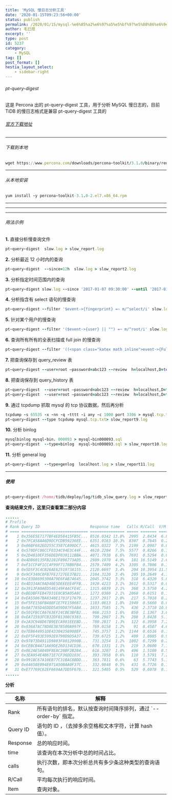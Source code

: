 ```yaml
---
title: 'MySQL 慢日志分析工具'
date: '2020-01-15T09:23:56+00:00'
status: publish
permalink: /2020/01/15/mysql-%e6%85%a2%e6%97%a5%e5%bf%97%e5%88%86%e6%9e%90%e5%b7%a5%e5%85%b7
author: 毛巳煜
excerpt: ''
type: post
id: 5237
category:
    - MySQL
tag: []
post_format: []
hestia_layout_select:
    - sidebar-right
---
```

###### pt-query-digest

 这是 Percona 出的 pt-query-digest 工具，用于分析 MySQL 慢日志的，目前 TiDB 的慢日志格式是兼容 pt-query-digest 工具的

###### [官方下载地址](https://www.percona.com/downloads/percona-toolkit/LATEST/ "官方下载地址")

- - - - - -

###### 下载到本地

```ruby
wget https://www.percona.com/downloads/percona-toolkit/3.1.0/binary/redhat/7/x86_64/percona-toolkit-3.1.0-2.el7.x86_64.rpm

```

- - - - - -

###### 从本地安装

```ruby
yum install -y percona-toolkit-3.1.0-2.el7.x86_64.rpm

```

- - - - - -

- - - - - -

- - - - - -

###### 用法示例

**1.** 直接分析慢查询文件

```ruby
pt-query-digest  slow.log > slow_report.log

```

**2.** 分析最近 12 小时内的查询

```ruby
pt-query-digest  --since=12h  slow.log > slow_report2.log

```

**3.** 分析指定时间范围内的查询

```ruby
pt-query-digest slow.log --since '2017-01-07 09:30:00' --until '2017-01-07 10:00:00' > slow_report3.log

```

**4.** 分析指含有 select 语句的慢查询

```ruby
pt-query-digest --filter '$event->{fingerprint} =~ m/^select/i' slow.log > slow_report4.log

```

**5.** 针对某个用户的慢查询

```ruby
pt-query-digest --filter '($event->{user} || "") =~ m/^root/i' slow.log > slow_report5.log

```

**6.** 查询所有所有的全表扫描或 full join 的慢查询

```ruby
pt-query-digest --filter '((<span class="katex math inline">event->{Full_scan} || "") eq "yes") ||((</span>event->{Full_join} || "") eq "yes")' slow.log > slow_report6.log

```

**7.** 把查询保存到 query\_review 表

```ruby
pt-query-digest --user=root –password=abc123 --review  h=localhost,D=test,t=query_review--create-review-table  slow.log

```

**8.** 把查询保存到 query\_history 表

```ruby
pt-query-digest  --user=root –password=abc123 --review  h=localhost,D=test,t=query_history--create-review-table  slow.log_0001
pt-query-digest  --user=root –password=abc123 --review  h=localhost,D=test,t=query_history--create-review-table  slow.log_0002

```

**9.** 通过 tcpdump 抓取 mysql 的 tcp 协议数据，然后再分析

```ruby
tcpdump -s 65535 -x -nn -q -tttt -i any -c 1000 port 3306 > mysql.tcp.txt
pt-query-digest --type tcpdump mysql.tcp.txt> slow_report9.log

```

**10.** 分析 binlog

```ruby
mysqlbinlog mysql-bin. 000093 > mysql-bin000093.sql
pt-query-digest  --type=binlog  mysql-bin000093.sql > slow_report10.log

```

**11.** 分析 general log

```ruby
pt-query-digest  --type=genlog  localhost.log > slow_report11.log

```

- - - - - -

###### **使用**

```ruby
pt-query-digest /home/tidb/deploy/log/tidb_slow_query.log > slow_report.log

```

**查询结果文件，这里只查看第二部分内容**

```ruby
......
# Profile
# Rank Query ID                      Response time   Calls R/Call  V/M   I
# ==== ============================= =============== ===== ======= ===== =
#    1 0x356E5E7177BF4ED58415FB5C... 8516.0342 13.8%  2995  2.8434  6.87 SELECT
#    2 0x7FCA58AA6D9DCFCDB59236EE... 6351.0163 10.3%  8307  0.7645  0.25 UPDATE SELECT dc_flowdata_deliver_inventory prescription_drugstore
#    3 0x06BF682ED255C3587CA90DC7... 4615.0322  7.5%  2199  2.0987  0.09 UPDATE SELECT dc_flowdata_deliver_sale prescription_drugstore affiliated_drugstore_master dc_organization_master
#    4 0x570DFC06CCF0334C94E3C44F... 4610.2204  7.5%  5577  0.8266  0.18 UPDATE dc_flowdata_deliver_purchase
#    5 0x2D4810EF356DEDF038111BBA... 4071.7938  6.6%  7691  0.5294  0.07 UPDATE dc_flowdata_raw_month_sale
#    6 0x4DB60135FB2281F896773AD5... 2989.1970  4.9%   181 16.5149  2.69 UPDATE SELECT dc_flowdata_deliver_sale sys_file_import_record
#    7 0xF1CCF4F1CC4F99F7178B8FB4... 2579.7409  4.2%  3305  0.7806  0.38 UPDATE edi_sale
#    8 0x5D5F3C4CB26AE6251973A155... 2120.6697  3.4%   204 10.3954 11.55 SELECT dc_flowdata_deliver_sale
#    9 0x9CF340C8FB7FE2727EE37B21... 2104.3120  3.4%   205 10.2649  4.73 UPDATE SELECT sys_file_import_record dc_flowdata_deliver_sale
#   10 0xC83D8699300A79E6FAB74645... 2045.3742  3.3%   318  6.4320  5.81 SELECT cp_collection_plan
#   11 0x4D334AC0AD40E5DEEEEE4FFB... 1920.4223  3.1%  3612  0.5317  0.07 UPDATE dc_flowdata_raw_month_sale
#   12 0x3913FA0AED548149FAACFE4C... 1315.6039  2.1%   368  3.5750  4.20 UPDATE dc_flowdata_deliver_sale
#   13 0xBEDBFFEB47D31E0CB5A05A8C... 1272.0380  2.1%  2068  0.6151  0.16 UPDATE edi_sale
#   14 0xEA55067BA8340E1781F17679... 1237.2917  2.0%   217  5.7018  0.28 SELECT dc_flowdata_deliver_sale
#   15 0xF5FE158FB408F1E7FE150687... 1103.0613  1.8%  1949  0.5660  0.08 UPDATE dc_flowdata_raw_month_inventory
#   16 0x0A7785D4EDDD5A59D87F5AB4... 1033.7585  1.7%   436  2.3710 10.07 UPDATE dc_flowdata_deliver_inventory
#   17 0x501FBCCA6763EF24CBE3BFB2...  966.2153  1.6%   850  1.1367  3.81 SELECT mysql.stats_histograms
#   18 0xEA71593FCB32DF81308C9383...  799.2987  1.3%   208  3.8428  5.16 UPDATE SELECT dc_flowdata_deliver_sale br_general_agent
#   19 0x2A3C948D67B9EECA981EEEBD...  780.2817  1.3%   122  6.3958  7.20 UPDATE SELECT dc_flowdata_deliver_inventory prescription_drugstore
#   20 0x036A7AC78D8E3878500A997F...  769.0158  1.2%    91  8.4507  4.64 SELECT br_rule
#   21 0x7EB644951DE43304356908EF...  745.3757  1.2%  1144  0.6516  0.13 UPDATE edi_purchase
#   22 0xEF5F493E5992E9790D9D5A37...  739.6725  1.2%   409  1.8085  0.91 SELECT edi_sale
#   23 0x97873DA911D9803F8012090B...  731.3254  1.2%  1002  0.7299  0.24 SELECT sys_user
#   24 0xCEBCB4A71A69DE26D134CD36...  670.1331  1.1%   219  3.0600  7.14 UPDATE SELECT sys_file_import_record dc_flowdata_deliver_inventory
#   25 0x0E2AE5A040F8EAC20BF2B284...  616.3207  1.0%   406  1.5180  0.56 UPDATE SELECT sys_file_import_record
#   27 0x3EA954E4B671E7CF36DD103C...  393.7058  0.6%   110  3.5791  7.21 SELECT mysql.stats_meta
#   28 0x991BC67A10EB77C31BAC8BDD...  363.7811  0.6%    63  5.7743  5.16 SELECT mysql.bind_info
#   29 0x64658E094E071A50BAA0F37C...  332.9848  0.5%   431  0.7726  0.11 SELECT product_price_maintain
#   31 0xE77769C62EF669AA7DD5F676...  321.5405  0.5%   529  0.6078  0.10 SHOW VARIABLES
......

```

**分析**

<table><thead><tr><th>名称</th><th>解释</th></tr></thead><tbody><tr><td>Rank</td><td>所有语句的排名，默认按查询时间降序排列，通过 `--order-by` 指定。</td></tr><tr><td>Query ID</td><td>语句的 ID ，（去掉多余空格和文本字符，计算 hash 值）。</td></tr><tr><td>Response</td><td>总的响应时间。</td></tr><tr><td>time</td><td>该查询在本次分析中总的时间占比。</td></tr><tr><td>calls</td><td>执行次数，即本次分析总共有多少条这种类型的查询语句。</td></tr><tr><td>R/Call</td><td>平均每次执行的响应时间。</td></tr><tr><td>Item</td><td>查询对象。</td></tr></tbody></table>